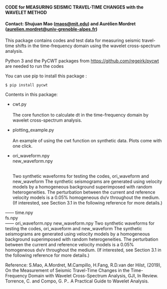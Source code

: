 #### CODE for MEASURING SEISMIC TRAVEL-TIME CHANGES with the WAVELET METHOD
#### Contact: Shujuan Mao (maos@mit.edu) and Aurélien Mordret (aurelien.mordret@univ-grenoble-alpes.fr)

This package contains codes and test data for measuring seismic travel-time shifts in the time-frequency domain using the wavelet cross-spectrum analysis. 

Python 3 and the PyCWT packages from https://github.com/regeirk/pycwt are needed to run the codes

You can use pip to install this package :

    $ pip install pycwt

Contents in this package:

* cwt.py <br/><br/>
  The core function to calculate dt in the time-frequency domain by wavelet cross-spectrum analysis.

* plotting_example.py <br/><br/>
  An example of using the cwt function on synthetic data. Plots come with one click.

* ori_waveform.npy <br/>
  new_waveform.npy <br/><br/>
    
  Two synthetic waveforms for testing the codes, ori_waveform and new_waveform
  The synthetic seismograms are generated using velocity models by a homogeneous background superimposed with random heterogeneities. The perturbation between the current and reference velocity models is a 0.05% homogeneous dv/v throughout the medium. (If interested, see Section 3.1 in the following reference for more details.)
    
—— time.npy<br/>
   fs.npy <br/>
—— ori_waveform.npy
   new_waveform.npy
    Two synthetic waveforms for testing the codes, ori_waveform and new_waveform
    The synthetic seismograms are generated using velocity models by a homogeneous background superimposed with random heterogeneities. The perturbation between the current and reference velocity models is a 0.05% homogeneous dv/v throughout the medium. (If interested, see Section 3.1 in the following reference for more details.)

Reference: S.Mao, A.Mordret, M.Campillo, H.Fang, R.D.van der Hilst, (2019), On the Measurement of Seismic Travel-Time Changes in the Time-Frequency Domain with Wavelet Cross-Spectrum Analysis, GJI, In Review.
Torrence, C. and Compo, G. P.. A Practical Guide to Wavelet Analysis.


